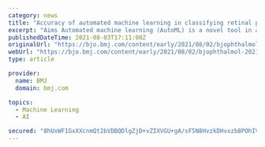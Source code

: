 ```yaml
---
category: news
title: "Accuracy of automated machine learning in classifying retinal pathologies from ultra-widefield pseudocolour fundus images"
excerpt: "Aims Automated machine learning (AutoML) is a novel tool in artificial intelligence (AI). This study assessed the discriminative performance of AutoML in differentiating retinal vein occlusion (RVO), retinitis pigmentosa (RP) and retinal detachment (RD ..."
publishedDateTime: 2021-08-03T17:11:00Z
originalUrl: "https://bjo.bmj.com/content/early/2021/08/02/bjophthalmol-2021-319030"
webUrl: "https://bjo.bmj.com/content/early/2021/08/02/bjophthalmol-2021-319030"
type: article

provider:
  name: BMJ
  domain: bmj.com

topics:
  - Machine Learning
  - AI

secured: "8hUxWF1GxXXcnmQt2bVDBQDlgZjD+vZIXVGU+gA/sF5N8HvzkDHvxzb8POhIVp/lHNPsFMLNmOjZrcTduSQHCnmNB+gls40iZq3LOAHGjHHyeYK4/UCFZdbNZ2+QK1Xsq9RiREJGFNfjoVJ0xNMi3lrc5+RMfTnaBBg0SfdonbIW7iiDuX0P8vVg5i9eljCl10qaGSYYzGZlpd3f2BrNOKlthEKx64AmR3vFPUQCedLZizBgSNyb2bD5fN4G2isdq4BUazuxvbYFKrTsml1sRnqyNhtZsM8+Bh+RCAzgjUmtdUVYtIB6mM68T7NFkqSjxBQn7OFWyoZf/vsiGQhvmFS/wBqtG/KFh5a6BdhJdS4=;bqEtYsVqPf4A022kvdOVNg=="
---
```


